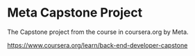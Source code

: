 # Meta Capstone Project

The Capstone project from the course in coursera.org by Meta.

https://www.coursera.org/learn/back-end-developer-capstone